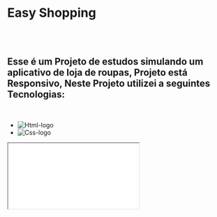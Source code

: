 <h1>Easy Shopping</h1>
<br/>
<br/>
<h2>Esse é um Projeto de estudos simulando um aplicativo de loja de roupas, Projeto está Responsivo, Neste Projeto utilizei a seguintes Tecnologias:</h2>
<br/>


- <img src="https://img.shields.io/badge/HTML5-E34F26?style=for-the-badge&logo=html5&logoColor=white" alt="Html-logo"/>
- <img src="https://img.shields.io/badge/CSS3-1572B6?style=for-the-badge&logo=css3&logoColor=white" alt="Css-logo"/>
<iframe src="</p>></iframe>
<br/>

- imagem Site:
<img src="https://github.com/leonardosantos10/Projeto-easy-shopping-/blob/main/assets/Desktop.png?raw=true"/>
<br/> Imagem Mobile (celular):
<img src="https://github.com/leonardosantos10/Projeto-easy-shopping-/blob/main/assets/mobile%20atual.png?raw=true"/>

</p>
